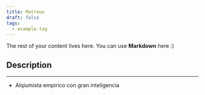 ```yaml
---
title: Matreus
draft: false
tags:
  - example-tag
---
```


 
The rest of your content lives here. You can use **Markdown** here :)

## Description
------------------------------------------
- Alqiumista empirico con gran inteligencia